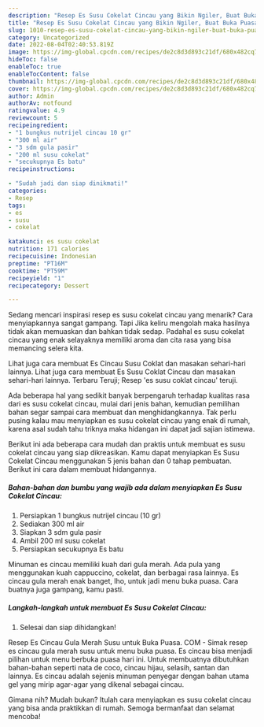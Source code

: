 ```yaml
---
description: "Resep Es Susu Cokelat Cincau yang Bikin Ngiler, Buat Buka Puasa Lezat"
title: "Resep Es Susu Cokelat Cincau yang Bikin Ngiler, Buat Buka Puasa Lezat"
slug: 1010-resep-es-susu-cokelat-cincau-yang-bikin-ngiler-buat-buka-puasa-lezat
category: Uncategorized
date: 2022-08-04T02:40:53.819Z
image: https://img-global.cpcdn.com/recipes/de2c8d3d893c21df/680x482cq70/es-susu-cokelat-cincau-foto-resep-utama.jpg
hideToc: false
enableToc: true
enableTocContent: false
thumbnail: https://img-global.cpcdn.com/recipes/de2c8d3d893c21df/680x482cq70/es-susu-cokelat-cincau-foto-resep-utama.jpg
cover: https://img-global.cpcdn.com/recipes/de2c8d3d893c21df/680x482cq70/es-susu-cokelat-cincau-foto-resep-utama.jpg
author: Admin
authorAv: notfound
ratingvalue: 4.9
reviewcount: 5
recipeingredient:
- "1 bungkus nutrijel cincau 10 gr"
- "300 ml air"
- "3 sdm gula pasir"
- "200 ml susu cokelat"
- "secukupnya Es batu"
recipeinstructions:

- "Sudah jadi dan siap dinikmati!"
categories:
- Resep
tags:
- es
- susu
- cokelat

katakunci: es susu cokelat 
nutrition: 171 calories
recipecuisine: Indonesian
preptime: "PT16M"
cooktime: "PT59M"
recipeyield: "1"
recipecategory: Dessert

---
```



Sedang mencari inspirasi resep es susu cokelat cincau yang menarik? Cara menyiapkannya sangat gampang. Tapi Jika keliru mengolah maka hasilnya tidak akan memuaskan dan bahkan tidak sedap. Padahal es susu cokelat cincau yang enak selayaknya memiliki aroma dan cita rasa yang bisa memancing selera kita.


Lihat juga cara membuat Es Cincau Susu Coklat dan masakan sehari-hari lainnya. Lihat juga cara membuat Es Susu Coklat Cincau dan masakan sehari-hari lainnya. Terbaru Teruji; Resep &#39;es susu coklat cincau&#39; teruji.

Ada beberapa hal yang sedikit banyak berpengaruh terhadap kualitas rasa dari es susu cokelat cincau, mulai dari jenis bahan, kemudian pemilihan bahan segar sampai cara membuat dan menghidangkannya. Tak perlu pusing kalau mau menyiapkan es susu cokelat cincau yang enak di rumah, karena asal sudah tahu triknya maka hidangan ini dapat jadi sajian istimewa.


Berikut ini ada beberapa cara mudah dan praktis untuk membuat es susu cokelat cincau yang siap dikreasikan. Kamu dapat menyiapkan Es Susu Cokelat Cincau menggunakan 5 jenis bahan dan 0 tahap pembuatan. Berikut ini cara dalam membuat hidangannya.

<!--inarticleads1-->

##### Bahan-bahan dan bumbu yang wajib ada dalam menyiapkan Es Susu Cokelat Cincau:

1. Persiapkan 1 bungkus nutrijel cincau (10 gr)
1. Sediakan 300 ml air
1. Siapkan 3 sdm gula pasir
1. Ambil 200 ml susu cokelat
1. Persiapkan secukupnya Es batu


Minuman es cincau memiliki kuah dari gula merah. Ada pula yang menggunakan kuah cappuccino, cokelat, dan berbagai rasa lainnya. Es cincau gula merah enak banget, lho, untuk jadi menu buka puasa. Cara buatnya juga gampang, kamu pasti. 

<!--inarticleads2-->

##### Langkah-langkah untuk membuat Es Susu Cokelat Cincau:


1. Selesai dan siap dihidangkan!

Resep Es Cincau Gula Merah Susu untuk Buka Puasa. COM - Simak resep es cincau gula merah susu untuk menu buka puasa. Es cincau bisa menjadi pilihan untuk menu berbuka puasa hari ini. Untuk membuatnya dibutuhkan bahan-bahan seperti nata de coco, cincau hijau, selasih, santan dan lainnya. Es cincau adalah sejenis minuman penyegar dengan bahan utama gel yang mirip agar-agar yang dikenal sebagai cincau. 

Gimana nih? Mudah bukan? Itulah cara menyiapkan es susu cokelat cincau yang bisa anda praktikkan di rumah. Semoga bermanfaat dan selamat mencoba!
